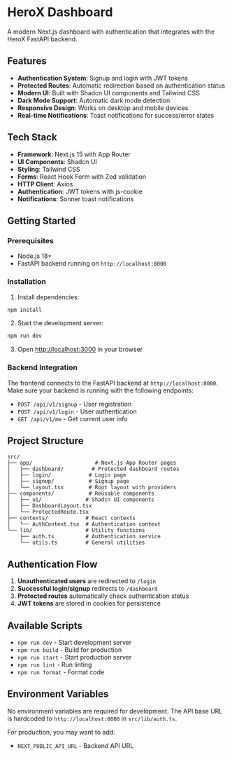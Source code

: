 # HeroX Dashboard

A modern Next.js dashboard with authentication that integrates with the HeroX FastAPI backend.

## Features

- **Authentication System**: Signup and login with JWT tokens
- **Protected Routes**: Automatic redirection based on authentication status
- **Modern UI**: Built with Shadcn UI components and Tailwind CSS
- **Dark Mode Support**: Automatic dark mode detection
- **Responsive Design**: Works on desktop and mobile devices
- **Real-time Notifications**: Toast notifications for success/error states

## Tech Stack

- **Framework**: Next.js 15 with App Router
- **UI Components**: Shadcn UI
- **Styling**: Tailwind CSS
- **Forms**: React Hook Form with Zod validation
- **HTTP Client**: Axios
- **Authentication**: JWT tokens with js-cookie
- **Notifications**: Sonner toast notifications

## Getting Started

### Prerequisites

- Node.js 18+ 
- FastAPI backend running on `http://localhost:8000`

### Installation

1. Install dependencies:
```bash
npm install
```

2. Start the development server:
```bash
npm run dev
```

3. Open [http://localhost:3000](http://localhost:3000) in your browser

### Backend Integration

The frontend connects to the FastAPI backend at `http://localhost:8000`. Make sure your backend is running with the following endpoints:

- `POST /api/v1/signup` - User registration
- `POST /api/v1/login` - User authentication
- `GET /api/v1/me` - Get current user info

## Project Structure

```
src/
├── app/                    # Next.js App Router pages
│   ├── dashboard/         # Protected dashboard routes
│   ├── login/            # Login page
│   ├── signup/           # Signup page
│   └── layout.tsx        # Root layout with providers
├── components/           # Reusable components
│   ├── ui/              # Shadcn UI components
│   ├── DashboardLayout.tsx
│   └── ProtectedRoute.tsx
├── contexts/            # React contexts
│   └── AuthContext.tsx  # Authentication context
└── lib/                 # Utility functions
    ├── auth.ts          # Authentication service
    └── utils.ts         # General utilities
```

## Authentication Flow

1. **Unauthenticated users** are redirected to `/login`
2. **Successful login/signup** redirects to `/dashboard`
3. **Protected routes** automatically check authentication status
4. **JWT tokens** are stored in cookies for persistence

## Available Scripts

- `npm run dev` - Start development server
- `npm run build` - Build for production
- `npm run start` - Start production server
- `npm run lint` - Run linting
- `npm run format` - Format code

## Environment Variables

No environment variables are required for development. The API base URL is hardcoded to `http://localhost:8000` in `src/lib/auth.ts`.

For production, you may want to add:
- `NEXT_PUBLIC_API_URL` - Backend API URL
